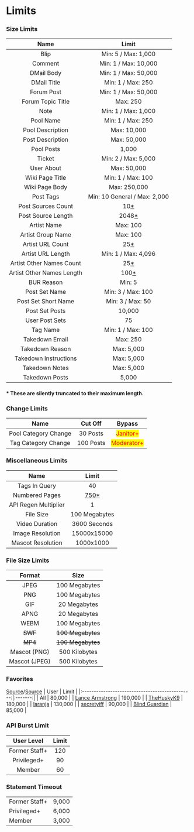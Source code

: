 # Limits

### Size Limits



|           Name            |                                      Limit                                      |
|:-------------------------:|:-------------------------------------------------------------------------------:|
|           Blip            |                               Min: 5 / Max: 1,000                               |
|          Comment          |                              Min: 1 / Max: 10,000                               |
|        DMail Body         |                              Min: 1 / Max: 50,000                               |
|        DMail Title        |                                Min: 1 / Max: 250                                |
|        Forum Post         |                              Min: 1 / Max: 50,000                               |
|     Forum Topic Title     |                                    Max: 250                                     |
|           Note            |                               Min: 1 / Max: 1,000                               |
|         Pool Name         |                                Min: 1 / Max: 250                                |
|     Pool Description      |                                   Max: 10,000                                   |
|     Post Description      |                                   Max: 50,000                                   |
|        Pool Posts         |                                      1,000                                      |
|          Ticket           |                               Min: 2 / Max: 5,000                               |
|        User About         |                                   Max: 50,000                                   |
|      Wiki Page Title      |                                Min: 1 / Max: 100                                |
|      Wiki Page Body       |                                  Max: 250,000                                   |
|         Post Tags         |                          Min: 10 General / Max: 2,000                           |
|    Post Sources Count     |  10[\*](other-limits.md#these-are-silently-truncated-to-their-maximum-length.)  |
|    Post Source Length     | 2048[\*](other-limits.md#these-are-silently-truncated-to-their-maximum-length.) |
|        Artist Name        |                                    Max: 100                                     |
|     Artist Group Name     |                                    Max: 100                                     |
|     Artist URL Count      |  25[\*](other-limits.md#these-are-silently-truncated-to-their-maximum-length.)  |
|     Artist URL Length     |                               Min: 1 / Max: 4,096                               |
| Artist Other Names Count  |  25[\*](other-limits.md#these-are-silently-truncated-to-their-maximum-length.)  |
| Artist Other Names Length | 100[\*](other-limits.md#these-are-silently-truncated-to-their-maximum-length.)  |
|        BUR Reason         |                                     Min: 5                                      |
|       Post Set Name       |                                Min: 3 / Max: 100                                |
|    Post Set Short Name    |                                Min: 3 / Max: 50                                 |
|      Post Set Posts       |                                     10,000                                      |
|      User Post Sets       |                                       75                                        |
|         Tag Name          |                                Min: 1 / Max: 100                                |
|      Takedown Email       |                                    Max: 250                                     |
|      Takedown Reason      |                                   Max: 5,000                                    |
|   Takedown Instructions   |                                   Max: 5,000                                    |
|      Takedown Notes       |                                   Max: 5,000                                    |
|      Takedown Posts       |                                      5,000                                      |

#### \* These are silently truncated to their maximum length.

### Change Limits

|         Name         |  Cut Off  |                   Bypass                   |
|:--------------------:|:---------:|:------------------------------------------:|
| Pool Category Change | 30 Posts  |  <mark style="color:red;">Janitor+</mark>  |
| Tag Category Change  | 100 Posts | <mark style="color:red;">Moderator+</mark> |

### Miscellaneous Limits

|         Name         |               Limit                |
|:--------------------:|:----------------------------------:|
|    Tags In Query     |                 40                 |
|    Numbered Pages    | [750\*](search-parameters.md#page) |
| API Regen Multiplier |                 1                  |
|      File Size       |           100 Megabytes            |
|    Video Duration    |            3600 Seconds            |
|   Image Resolution   |            15000x15000             |
|  Mascot Resolution   |             1000x1000              |

### File Size Limits

|    Format     |       Size        |
|:-------------:|:-----------------:|
|     JPEG      |   100 Megabytes   |
|      PNG      |   100 Megabytes   |
|      GIF      |   20 Megabytes    |
|     APNG      |   20 Megabytes    |
|     WEBM      |   100 Megabytes   |
|    ~~SWF~~    | ~~100 Megabytes~~ |
|    ~~MP4~~    | ~~100 Megabytes~~ |
| Mascot (PNG)  |   500 Kilobytes   |
| Mascot (JPEG) |   500 Kilobytes   |

### Favorites
[Source](https://cdn.discordapp.com/attachments/651408487334674452/1168983873632358552/image.png)/[Source](https://discord.com/channels/431908090883997698/651408487334674452/1168983873863024762)
|                      User                       |  Limit  |
|:-----------------------------------------------:|:-------:|
|                       All                       | 80,000  |
| [Lance Armstrong](https://e621.net/users/33842) | 190,000 |
|   [TheHuskyK9](https://e621.net/users/69399)    | 180,000 |
|     [laranja](https://e621.net/users/10799)     | 130,000 |
|   [secretyiff](https://e621.net/users/192090)   | 90,000  |
| [Blind Guardian](https://e621.net/users/110853) | 85,000  |

### API Burst Limit

|  User Level   | Limit |
|:-------------:|:-----:|
| Former Staff+ |  120  |
|  Privileged+  |  90   |
|    Member     |  60   |

### Statement Timeout

|               |       |
|---------------|-------|
| Former Staff+ | 9,000 |
| Privileged+   | 6,000 |
| Member        | 3,000 |
